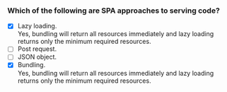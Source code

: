 ### Which of the following are SPA approaches to serving code?

- [x] Lazy loading. <br>
      Yes, bundling will return all resources immediately and lazy loading returns only the minimum required resources.
- [ ] Post request.
- [ ] JSON object.
- [x] Bundling. <br>
      Yes, bundling will return all resources immediately and lazy loading returns only the minimum required resources.

